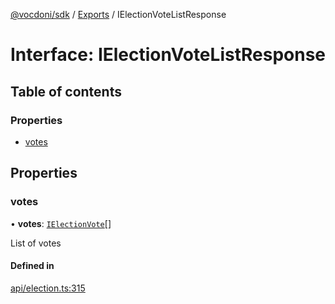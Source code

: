 [@vocdoni/sdk](/sdk) / [Exports](../modules) / IElectionVoteListResponse

# Interface: IElectionVoteListResponse

## Table of contents

### Properties

- [votes](IElectionVoteListResponse#votes)

## Properties

### votes

• **votes**: [`IElectionVote`](IElectionVote)[]

List of votes

#### Defined in

[api/election.ts:315](https://github.com/vocdoni/vocdoni-sdk/blob/0a4464c/src/api/election.ts#L315)
